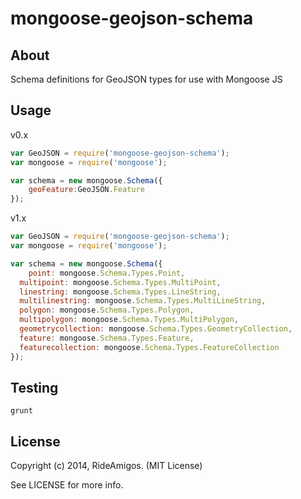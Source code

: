 # mongoose-geojson-schema

## About
Schema definitions for GeoJSON types for use with Mongoose JS

## Usage
v0.x
``` javascript
var GeoJSON = require('mongoose-geojson-schema');
var mongoose = require('mongoose');

var schema = new mongoose.Schema({
	geoFeature:GeoJSON.Feature
});
```
v1.x
``` javascript
var GeoJSON = require('mongoose-geojson-schema');
var mongoose = require('mongoose');

var schema = new mongoose.Schema({
	point: mongoose.Schema.Types.Point,
  multipoint: mongoose.Schema.Types.MultiPoint,
  linestring: mongoose.Schema.Types.LineString,
  multilinestring: mongoose.Schema.Types.MultiLineString,
  polygon: mongoose.Schema.Types.Polygon,
  multipolygon: mongoose.Schema.Types.MultiPolygon,
  geometrycollection: mongoose.Schema.Types.GeometryCollection,
  feature: mongoose.Schema.Types.Feature,
  featurecollection: mongoose.Schema.Types.FeatureCollection
});
```

## Testing
```
grunt
```

## License
Copyright (c) 2014, RideAmigos. (MIT License)

See LICENSE for more info.
